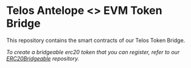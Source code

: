 # Telos Antelope <> EVM Token Bridge

This repository contains the smart contracts of our Telos Token Bridge.

_To create a bridgeable erc20 token that you can register, refer to our [ERC20Bridgeable](https://github.com/telosnetwork/erc20-bridgeable) repository._
